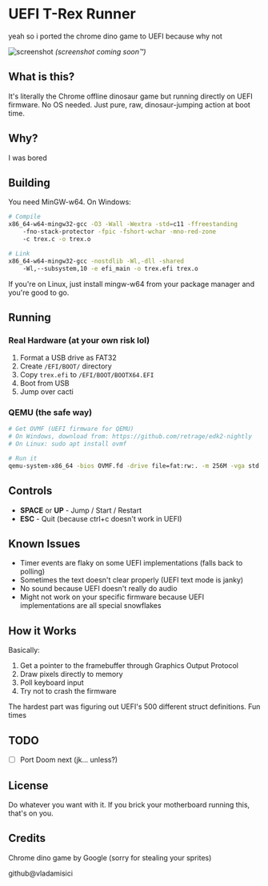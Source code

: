 # UEFI T-Rex Runner

yeah so i ported the chrome dino game to UEFI because why not

![screenshot](screenshot.png)
*(screenshot coming soon™)*

## What is this?

It's literally the Chrome offline dinosaur game but running directly on UEFI firmware. No OS needed. Just pure, raw, dinosaur-jumping action at boot time.

## Why?

I was bored 

## Building

You need MinGW-w64. On Windows:

```bash
# Compile
x86_64-w64-mingw32-gcc -O3 -Wall -Wextra -std=c11 -ffreestanding 
    -fno-stack-protector -fpic -fshort-wchar -mno-red-zone 
    -c trex.c -o trex.o

# Link
x86_64-w64-mingw32-gcc -nostdlib -Wl,-dll -shared 
    -Wl,--subsystem,10 -e efi_main -o trex.efi trex.o
```

If you're on Linux, just install mingw-w64 from your package manager and you're good to go.

## Running

### Real Hardware (at your own risk lol)
1. Format a USB drive as FAT32
2. Create `/EFI/BOOT/` directory
3. Copy `trex.efi` to `/EFI/BOOT/BOOTX64.EFI`
4. Boot from USB
5. Jump over cacti

### QEMU (the safe way)
```bash
# Get OVMF (UEFI firmware for QEMU)
# On Windows, download from: https://github.com/retrage/edk2-nightly
# On Linux: sudo apt install ovmf

# Run it
qemu-system-x86_64 -bios OVMF.fd -drive file=fat:rw:. -m 256M -vga std
```

## Controls

- **SPACE** or **UP** - Jump / Start / Restart
- **ESC** - Quit (because ctrl+c doesn't work in UEFI)

## Known Issues

- Timer events are flaky on some UEFI implementations (falls back to polling)
- Sometimes the text doesn't clear properly (UEFI text mode is janky)
- No sound because UEFI doesn't really do audio
- Might not work on your specific firmware because UEFI implementations are all special snowflakes

## How it Works

Basically:
1. Get a pointer to the framebuffer through Graphics Output Protocol
2. Draw pixels directly to memory
3. Poll keyboard input
4. Try not to crash the firmware

The hardest part was figuring out UEFI's 500 different struct definitions. Fun times

## TODO

- [ ] Port Doom next (jk... unless?)

## License

Do whatever you want with it. If you brick your motherboard running this, that's on you.

## Credits

Chrome dino game by Google (sorry for stealing your sprites)

github@vladamisici